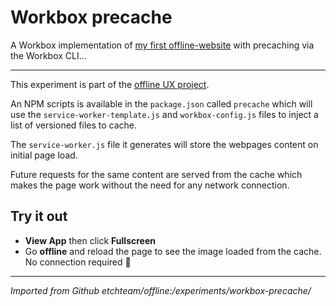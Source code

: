 # Workbox precache

A Workbox implementation of [my first offline-website](https://glitch.com/edit/#!/my-first-offline-website)
with precaching via the Workbox CLI...

---

This experiment is part of the [offline UX project](https://offline.etch.now.sh/).

An NPM scripts is available in the `package.json` called `precache` which will use
the `service-worker-template.js` and `workbox-config.js` files to inject a list of
versioned files to cache.

The `service-worker.js` file it generates will store the webpages content on initial
page load.

Future requests for the same content are served from the cache which makes the
page work without the need for any network connection.

## Try it out

- **View App** then click **Fullscreen**
- Go **offline** and reload the page to see the image loaded from the cache. No
connection required 💪

---

*Imported from Github etchteam/offline:/experiments/workbox-precache/*